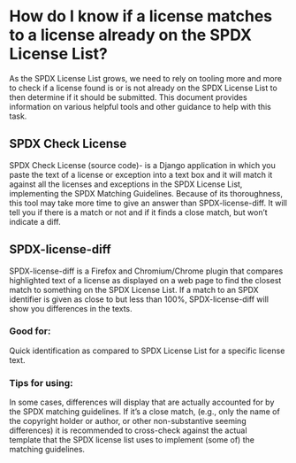 # How do I know if a license matches to a license already on the SPDX License List?

As the SPDX License List grows, we need to rely on tooling more and more to check if a license found is or is not already on the SPDX License List to then determine if it should be submitted. This document provides information on various helpful tools and other guidance to help with this task. 

## SPDX Check License
SPDX Check License (source code)- is a Django application in which you paste the text of a license or exception into a text box and it will match it against all the licenses and exceptions in the SPDX License List, implementing the SPDX Matching Guidelines. Because of its thoroughness, this tool may take more time to give an answer than SPDX-license-diff. It will tell you if there is a match or not and if it finds a close match, but won’t indicate a diff.

## SPDX-license-diff
SPDX-license-diff is a Firefox and Chromium/Chrome plugin that compares highlighted text of a license as displayed on a web page to find the closest match to something on the SPDX License List. If a match to an SPDX identifier is given as close to but less than 100%, SPDX-license-diff will show you differences in the texts.

### Good for: 
Quick identification as compared to SPDX License List for a specific license text.

### Tips for using: 
In some cases, differences will display that are actually accounted for by the SPDX matching guidelines. If it’s a close match, (e.g., only the name of the copyright holder or author, or other non-substantive seeming differences) it is recommended to cross-check against the actual template that the SPDX license list uses to implement (some of) the matching guidelines.



